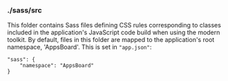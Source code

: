 ### ./sass/src

This folder contains Sass files defining CSS rules corresponding to classes
included in the application's JavaScript code build when using the modern toolkit.
By default, files in this folder are mapped to the application's root namespace, 'AppsBoard'.
This is set in `"app.json"`:

    "sass": {
        "namespace": "AppsBoard"
    }